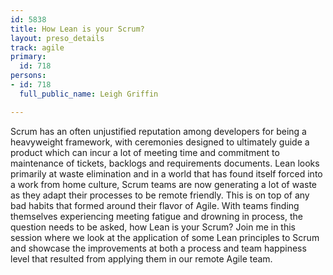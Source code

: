 ```yaml
---
id: 5838
title: How Lean is your Scrum?
layout: preso_details
track: agile
primary:
  id: 718
persons:
- id: 718
  full_public_name: Leigh Griffin

---
```

Scrum has an often unjustified reputation among developers for being a heavyweight framework, with ceremonies designed to ultimately guide a product which can incur a lot of meeting time and commitment to maintenance of tickets, backlogs and requirements documents. Lean looks primarily at waste elimination and in a world that has found itself forced into a work from home culture, Scrum teams are now generating a lot of waste as they adapt their processes to be remote friendly. This is on top of any bad habits that formed around their flavor of Agile. With teams finding themselves experiencing meeting fatigue and drowning in process, the question needs to be asked, how Lean is your Scrum? Join me in this session where we look at the application of some Lean principles to Scrum and showcase the improvements at both a process and team happiness level that resulted from applying them in our remote Agile team.